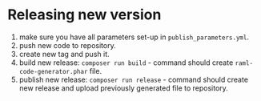 Releasing new version
=====================

1. make sure you have all parameters set-up in `publish_parameters.yml`.
1. push new code to repository.
1. create new tag and push it.
1. build new release: `composer run build` - command should create `raml-code-generator.phar` file.
1. publish new release: `composer run release` - command should create new release and upload previously generated file to repository.
